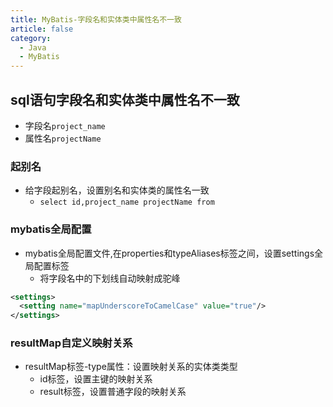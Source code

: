 ```yaml
---
title: MyBatis-字段名和实体类中属性名不一致
article: false
category:
  - Java
  - MyBatis
---
```

## sql语句字段名和实体类中属性名不一致
- 字段名`project_name`
- 属性名`projectName`
### 起别名
- 给字段起别名，设置别名和实体类的属性名一致
  - `select id,project_name projectName from `
### mybatis全局配置
- mybatis全局配置文件,在properties和typeAliases标签之间，设置settings全局配置标签
  - 将字段名中的下划线自动映射成驼峰
```xml
<settings>
  <setting name="mapUnderscoreToCamelCase" value="true"/>
</settings>
```
### resultMap自定义映射关系
- resultMap标签-type属性：设置映射关系的实体类类型
  - id标签，设置主键的映射关系
  - result标签，设置普通字段的映射关系

